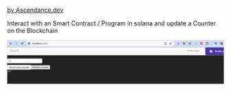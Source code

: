 <a href="https://ascendance.dev">by Ascendance.dev</a>
<p>Interact with an Smart Contract / Program in solana and update a Counter
on the Blockchain</p>
<img src="/screenshot.png">